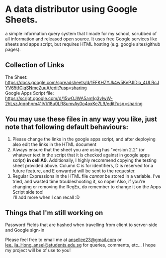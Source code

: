 # A data distributor using Google Sheets.
a simple information query system that I made for my school, scrubbed of all information and released open source. It uses free Google services like sheets and apps script, but requires HTML hosting (e.g. google sites/github pages).

## Collection of Links
The Sheet: https://docs.google.com/spreadsheets/d/1EFKHZYJk4w5KePJIDlo_4ULRcJYV65tfCiqSNmcZuuA/edit?usp=sharing   
Google Apps Script file: https://script.google.com/d/15wOJWA5am1g3yIwW-2hLszJqqphpm41lVk18u0LR8umvAy0o4oxKe7L9/edit?usp=sharing
  
  
## You may use these files in any way you like, just note that following default behaviours:  
1. Please change the links in the google apps script, and after deploying also edit the links in the HTML document   
2. Always ensure that the sheet you are using has "version 2.2" (or whatever text in the script that it is checked against in google apps script) **in cell A9**. Additionally, I highly recommend copying the testing sheet provided above. Column C is for identifiers, D is reserved for a future feature, and E onwardsd will be sent to the requester.  
3. Regular Expressions in the HTML file _cannot_ be stored in a variable. I've tried, and wasted time troubleshooting it, so nope! Also, if you're changing or removing the RegEx, do remember to change it on the Apps Script side too!  
I'll add more when I can recall :D   

## Things that I'm still working on ##
Password Fields that are hashed when travelling from client to server-side and Google sign-in
   
   
 Please feel free to email me at ansellee23@gmail.com or lee_jia_Hong_ansel@students.edu.sg for queries, comments, etc...
 I hope my project will be of use to you!
